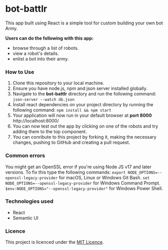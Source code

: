 # bot-battlr
This app built using React is a simple tool for custom building your own bot Army.

**Users can do the following with this app:**
- browse through a list of robots.
- view a robot's details.
- enlist a bot into their army.

### How to Use
1. Clone this repository to your local machine. 
2. Ensure you have node.js, npm and json server installed globally. 
3. Navigate to the **bot-battlr** directory and run the following command: `json-server --watch db.json`
4. Install react dependencies on your project directory by running the following command: `npm install && npm start` 
5. Your application will now run in your default browser at **port 8000** http://localhost:8000/
6. You can now test out the app by clicking on one of the robots and try adding them to the top component.
7. You can conribute to this project by forking it, making the necessary changes, pushing to GitHub and creating a pull request. 

### Common errors
You might get an OpenSSL error if you're using Node JS v17 and later versions. To fix this type the following commands: 
`export NODE_OPTIONS=--openssl-legacy-provider` for macOS, Linux or Windows Git Bash.
`set NODE_OPTIONS=--openssl-legacy-provider` for Windows Command Prompt.
`$env:NODE_OPTIONS="--openssl-legacy-provider"` for Windows Power Shell.

### Technologies used 
- React
- Semantic UI 
### Licence
This project is licenced under the [MIT Licence](https://github.com/kev065/bot-battlr/blob/main/LICENSE/).
